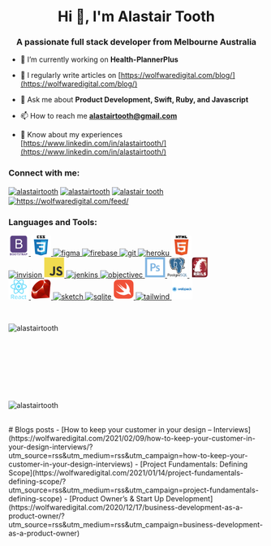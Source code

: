 <h1 align="center">Hi 👋, I'm Alastair Tooth</h1>
<h3 align="center">A passionate full stack developer from Melbourne Australia</h3>

- 🔭 I’m currently working on **Health-PlannerPlus**

- 📝 I regularly write articles on [https://wolfwaredigital.com/blog/](https://wolfwaredigital.com/blog/)

- 💬 Ask me about **Product Development, Swift, Ruby, and Javascript**

- 📫 How to reach me **alastairtooth@gmail.com**

- 📄 Know about my experiences [https://www.linkedin.com/in/alastairtooth/](https://www.linkedin.com/in/alastairtooth/)


<h3 align="left">Connect with me:</h3>
<p align="left">
<a href="https://linkedin.com/in/alastairtooth" target="blank"><img align="center" src="https://raw.githubusercontent.com/rahuldkjain/github-profile-readme-generator/master/src/images/icons/Social/linked-in-alt.svg" alt="alastairtooth" height="30" width="40" /></a>
<a href="https://stackoverflow.com/users/alastairtooth" target="blank"><img align="center" src="https://raw.githubusercontent.com/rahuldkjain/github-profile-readme-generator/master/src/images/icons/Social/stack-overflow.svg" alt="alastairtooth" height="30" width="40" /></a>
<a href="https://fb.com/alastair tooth" target="blank"><img align="center" src="https://raw.githubusercontent.com/rahuldkjain/github-profile-readme-generator/master/src/images/icons/Social/facebook.svg" alt="alastair tooth" height="30" width="40" /></a>
<a href="/https://wolfwaredigital.com/feed/" target="blank"><img align="center" src="https://raw.githubusercontent.com/rahuldkjain/github-profile-readme-generator/master/src/images/icons/Social/rss.svg" alt="https://wolfwaredigital.com/feed/" height="30" width="40" /></a>
</p>

<h3 align="left">Languages and Tools:</h3>
<p align="left"> <a href="https://getbootstrap.com" target="_blank"> <img src="https://raw.githubusercontent.com/devicons/devicon/master/icons/bootstrap/bootstrap-plain-wordmark.svg" alt="bootstrap" width="40" height="40"/> </a> <a href="https://www.w3schools.com/css/" target="_blank"> <img src="https://raw.githubusercontent.com/devicons/devicon/master/icons/css3/css3-original-wordmark.svg" alt="css3" width="40" height="40"/> </a> <a href="https://www.figma.com/" target="_blank"> <img src="https://www.vectorlogo.zone/logos/figma/figma-icon.svg" alt="figma" width="40" height="40"/> </a> <a href="https://firebase.google.com/" target="_blank"> <img src="https://www.vectorlogo.zone/logos/firebase/firebase-icon.svg" alt="firebase" width="40" height="40"/> </a> <a href="https://git-scm.com/" target="_blank"> <img src="https://www.vectorlogo.zone/logos/git-scm/git-scm-icon.svg" alt="git" width="40" height="40"/> </a>
<a href="https://heroku.com" target="_blank"> <img src="https://www.vectorlogo.zone/logos/heroku/heroku-icon.svg" alt="heroku" width="40" height="40"/> </a> <a href="https://www.w3.org/html/" target="_blank"> <img src="https://raw.githubusercontent.com/devicons/devicon/master/icons/html5/html5-original-wordmark.svg" alt="html5" width="40" height="40"/> </a> 
<br>
<a href="https://www.invisionapp.com/" target="_blank"> <img src="https://www.vectorlogo.zone/logos/invisionapp/invisionapp-icon.svg" alt="invision" width="40" height="40"/> </a> 
<a href="https://developer.mozilla.org/en-US/docs/Web/JavaScript" target="_blank"> <img src="https://raw.githubusercontent.com/devicons/devicon/master/icons/javascript/javascript-original.svg" alt="javascript" width="40" height="40"/> </a> 
<a href="https://www.jenkins.io" target="_blank"> <img src="https://www.vectorlogo.zone/logos/jenkins/jenkins-icon.svg" alt="jenkins" width="40" height="40"/> </a> 
<a href="https://developer.apple.com/library/archive/documentation/Cocoa/Conceptual/ProgrammingWithObjectiveC/Introduction/Introduction.html" target="_blank"> <img src="https://www.vectorlogo.zone/logos/apple_objectivec/apple_objectivec-icon.svg" alt="objectivec" width="40" height="40"/> </a> 
<a href="https://www.photoshop.com/en" target="_blank"> <img src="https://raw.githubusercontent.com/devicons/devicon/master/icons/photoshop/photoshop-line.svg" alt="photoshop" width="40" height="40"/> </a> 
<a href="https://www.postgresql.org" target="_blank"> <img src="https://raw.githubusercontent.com/devicons/devicon/master/icons/postgresql/postgresql-original-wordmark.svg" alt="postgresql" width="40" height="40"/> </a> 
<a href="https://rubyonrails.org" target="_blank"> <img src="https://raw.githubusercontent.com/devicons/devicon/master/icons/rails/rails-original-wordmark.svg" alt="rails" width="40" height="40"/> </a>
<br>
<a href="https://reactjs.org/" target="_blank"> <img src="https://raw.githubusercontent.com/devicons/devicon/master/icons/react/react-original-wordmark.svg" alt="react" width="40" height="40"/> </a> 
<a href="https://www.ruby-lang.org/en/" target="_blank"> <img src="https://raw.githubusercontent.com/devicons/devicon/master/icons/ruby/ruby-original.svg" alt="ruby" width="40" height="40"/> </a> 
<a href="https://www.sketch.com/" target="_blank"> <img src="https://www.vectorlogo.zone/logos/sketchapp/sketchapp-icon.svg" alt="sketch" width="40" height="40"/> </a> 
<a href="https://www.sqlite.org/" target="_blank"> <img src="https://www.vectorlogo.zone/logos/sqlite/sqlite-icon.svg" alt="sqlite" width="40" height="40"/> </a> <a href="https://developer.apple.com/swift/" target="_blank"> <img src="https://raw.githubusercontent.com/devicons/devicon/master/icons/swift/swift-original.svg" alt="swift" width="40" height="40"/> </a> 
<a href="https://tailwindcss.com/" target="_blank"> <img src="https://www.vectorlogo.zone/logos/tailwindcss/tailwindcss-icon.svg" alt="tailwind" width="40" height="40"/> </a> 
<a href="https://webpack.js.org" target="_blank"> <img src="https://raw.githubusercontent.com/devicons/devicon/d00d0969292a6569d45b06d3f350f463a0107b0d/icons/webpack/webpack-original-wordmark.svg" alt="webpack" width="40" height="40"/> </a> </p>

<br>
<p><img align="left" src="https://github-readme-stats.vercel.app/api/top-langs?username=alastairtooth&show_icons=true&locale=en&layout=compact" alt="alastairtooth" /></p>

<br><br><br><br><br><br><br><br>
<p><img align="center" src="https://github-readme-streak-stats.herokuapp.com/?user=alastairtooth&" alt="alastairtooth" /></p>

<br>
# Blogs posts
<!-- BLOG-POST-LIST:START -->
- [How to keep your customer in your design – Interviews](https://wolfwaredigital.com/2021/02/09/how-to-keep-your-customer-in-your-design-interviews/?utm_source=rss&utm_medium=rss&utm_campaign=how-to-keep-your-customer-in-your-design-interviews)
- [Project Fundamentals: Defining Scope](https://wolfwaredigital.com/2021/01/14/project-fundamentals-defining-scope/?utm_source=rss&utm_medium=rss&utm_campaign=project-fundamentals-defining-scope)
- [Product Owner’s & Start Up Development](https://wolfwaredigital.com/2020/12/17/business-development-as-a-product-owner/?utm_source=rss&utm_medium=rss&utm_campaign=business-development-as-a-product-owner)
<!-- BLOG-POST-LIST:END -->
<br>
